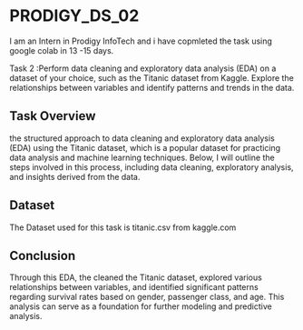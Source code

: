 # PRODIGY_DS_02
I am an Intern in Prodigy InfoTech and i have copmleted the task using google colab  in 13 -15 days. 

Task 2 :Perform data cleaning and exploratory data analysis (EDA) on a dataset of your choice, such as the Titanic dataset from Kaggle. Explore the relationships between variables and identify patterns and trends in the data.

## Task Overview
the structured approach to data cleaning and exploratory data analysis (EDA) using the Titanic dataset, which is a popular dataset for practicing data analysis and machine learning techniques. Below, I will outline the steps involved in this process, including data cleaning, exploratory analysis, and insights derived from the data.

## Dataset
The Dataset used for this task is titanic.csv from kaggle.com

## Conclusion
Through this EDA, the cleaned the Titanic dataset, explored various relationships between variables, and identified significant patterns regarding survival rates based on gender, passenger class, and age. This analysis can serve as a foundation for further modeling and predictive analysis.
